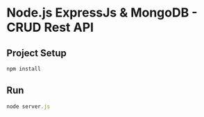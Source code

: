 # Node.js ExpressJs & MongoDB - CRUD Rest API

## Project Setup

```javascript
npm install
```
## Run

```javascript
node server.js
```
